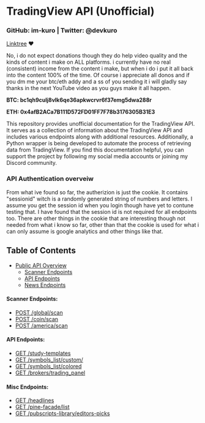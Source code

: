 # TradingView API (Unofficial)

### GitHub: im-kuro | Twitter: @devkuro
[Linktree](https://linktr.ee/devkuro) ❤️

No, i do not expect donations though they do help video quality and the kinds of content i make on ALL platforms. i currently have no real (consistent) income from the content i make, but when i do i put it all back into the content 100% of the time. Of course i appreciate all donos and if you dm me your btc/eth addy and a ss of you sending it i will gladly say thanks in the next YouTube video as you guys make it all happen.

**BTC: bc1qh9culj8vlk6qe36apkwcrvr6f37emg5dwa288r**

**ETH: 0x4afB2ACa7B111D572FD01FF7F78b3176305B31E3**

This repository provides unofficial documentation for the TradingView API. It serves as a collection of information about the TradingView API and includes various endpoints along with additional resources. Additionally, a Python wrapper is being developed to automate the process of retrieving data from TradingView. If you find this documentation helpful, you can support the project by following my social media accounts or joining my Discord community.

### API Authentication overveiw

From what ive found so far, the autherizion is just the cookie. It contains "sessionid" witch is a randomly generated string of numbers and letters.
I assume you get the session id when you login though have yet to contune testing that. I have found that the session id is not required for all
endpoints too. There are other things in the cookie that are interesting though not needed from what i know so far, other than that the cookie is
used for what i can only assume is google analytics and other things like that.



## Table of Contents

- [Public API Overview](#public-api-overview-apiv1)
    - [Scanner Endpoints](https://github.com/im-kuro/TradingveiwAPI/blob/main/PublicAPI.md#post---httpsscannertradingviewcomglobalscan)
    - [API Endpoints](https://github.com/im-kuro/TradingveiwAPI/blob/main/PublicAPI.md#post---httpsscannertradingviewcomglobalscan)
    - [News Endpoints](https://github.com/im-kuro/TradingveiwAPI/blob/main/PublicAPI.md#post---httpsscannertradingviewcomglobalscan)




#### **Scanner Endpoints:**

- [POST /global/scan](https://github.com/im-kuro/TradingveiwAPI/tree/main#post-globalscan)
- [POST /coin/scan](https://github.com/im-kuro/TradingveiwAPI/tree/main#post-coinscan)
- [POST /america/scan](https://github.com/im-kuro/TradingveiwAPI/tree/main#post-americascan)

#### **API Endpoints:**
- [GET /study-templates](https://github.com/im-kuro/TradingveiwAPI/tree/main#get-study-templates)
- [GET /symbols_list/custom/](https://github.com/im-kuro/TradingveiwAPI/tree/main#get-symbols-listcustom)
- [GET /symbols_list/colored](https://github.com/im-kuro/TradingveiwAPI/tree/main#get-symbols-listcolored)
- [GET /brokers/trading_panel](https://github.com/im-kuro/TradingveiwAPI/blob/main/PublicAPI.md#request-3)

#### **Misc Endpoints:**
- [GET /headlines](https://github.com/im-kuro/TradingveiwAPI/tree/main#get-headlines)
- [GET /pine-facade/list](https://github.com/im-kuro/TradingveiwAPI/blob/main/PublicAPI.md#)
- [GET /pubscripts-library/editors-picks](https://github.com/im-kuro/TradingveiwAPI/blob/main/PublicAPI.md#)


